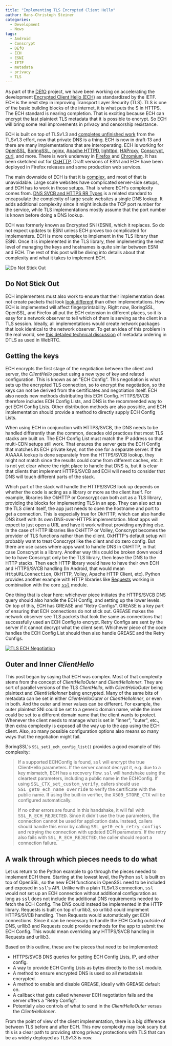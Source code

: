 ```yaml
---
title: "Implementing TLS Encrypted Client Hello"
author: Hans-Christoph Steiner
categories:
  - Development
  - News
tags:
  - Android
  - Conscrypt
  - DEfO
  - ECH
  - ESNI
  - IETF
  - metadata
  - privacy
  - TLS
---
```


As part of the [DEfO](https://defo.ie/) project, we have been working on
accelerating the development [Encrypted Client Hello
(ECH)](https://www.ietf.org/archive/id/draft-ietf-tls-esni-13.html) as
standardized by the IETF.  ECH is the next step in improving Transport Layer
Security (TLS).  TLS is one of the basic building blocks of the internet, it is
what puts the S in HTTPS.  The ECH standard is nearing completion.  That is
exciting because ECH can encrypt the last plaintext TLS metadata that it is
possible to encrypt.  So ECH will bring some real improvements in privacy and
censorship resistance.

ECH is built on top of TLSv1.3 and [completes unfinished
work](https://blog.cloudflare.com/handshake-encryption-endgame-an-ech-update/)
from the TLSv1.3 effort, now that private DNS is a thing. ECH is now in draft-13
and there are many implementations that are interoperating. ECH is working for
[OpenSSL], [BoringSSL], [nginx], [Apache HTTPD][apache], [lighttpd],
[HAProxy], [Conscrypt], [curl], and more. There is work underway in [Firefox]
and [Chromium]. It has been sketched out for [OkHTTP]. Draft versions of ESNI
and ECH have been deployed in Firefox releases and some production web services.

The main downside of ECH is that it is
[complex](https://defo.ie/report.html#issuesarising), and most of that is
unavoidable.  Large scale websites have complicated server-side setups, and ECH
has to work in those setups.  That is where ECH's complexity comes from.  [DNS
SVCB and HTTPS RR
Types](https://www.ietf.org/archive/id/draft-ietf-dnsop-svcb-https-07.html) is a
related standard to encapsulate the complexity of large scale websites a single
DNS lookup.  It adds additional complexity since it might include the TCP port
number for the service, while TLS implementations mostly assume that the port
number is known before doing a DNS lookup.

ECH was formerly known as Encrypted SNI (ESNI), which it replaces.  So do not
expect updates to ESNI unless ECH proves too complicated for implementers. ECH
is more complex to implement in the TLS library than ESNI.  Once it is
implemented in the TLS library, then implementing the next level of managing the
keys and hostnames is quite similar between ESNI and ECH.  The rest of this post
will be diving into details about that complexity and what it takes to implement
ECH.


![Do Not Stick Out](do-not-stick-out.jpg)

## Do Not Stick Out

ECH implementers must also work to ensure that their implementation does not
create packets that look [look
different](https://www.ietf.org/archive/id/draft-ietf-tls-esni-13.html#name-do-not-stick-out)
than other implementations.  How ECH is implemented will affect
fingerprintability.  Right now, BoringSSL, OpenSSL, and Firefox all put the ECH
extension in different places, so it is easy for a network observer to tell
which of them is serving as the client in a TLS session.  Ideally, all
implementations would create network packages that look identical to the network
observer.  To get an idea of this problem in the real world, see [this detailed
technical
discussion](https://gitlab.torproject.org/tpo/anti-censorship/pluggable-transports/snowflake/-/issues/40014)
of metadata ordering in DTLS as used in WebRTC.


## Getting the keys

ECH encrypts the first stage of the negotiation between the client and server,
the _ClientHello_ packet using a new type of key and related configuration.
This is known as an "ECH Config".  This negotiation is what sets up the
encrypted TLS connection, so to encrypt the negotiation, so the keys can not be
derived from the certificates and negotiation itself.  ECH also needs new
methods distributing this ECH Config.  HTTPS/SVCB therefore includes ECH Config Lists,
and DNS is the recommended way to get ECH Config Lists.  Other distribution
methods are also possible, and ECH implementation should provide a method to
directly supply ECH Config Lists.

When using ECH in conjunction with HTTPS/SVCB, the DNS needs to be handled differently
than the common, decades old practices that most TLS stacks are built on.  The
ECH Config List must match the IP address so that multi-CDN setups still work.
That ensures the server gets the ECH Config that matches its ECH private keys,
not the one for a separate server.  If the A/AAAA lookup is done separately from
the HTTPS/SVCB lookup, they might not match since the results could come from
different caches, etc.  It is not yet clear where the right place to handle that
DNS is, but it is clear that clients that implement HTTPS/SVCB and ECH will need to
consider that DNS will touch different parts of the stack.

Which part of the stack will handle the HTTPS/SVCB look up depends on whether
the code is acting as a library or more as the client itself.  For example,
libraries like OkHTTP or Conscrypt can both act as a TLS library, providing the
blocks for implementing TLS in an app.  They can also act as the TLS client
itself, the app just needs to open the hostname and port to get a connection.
This is especially true for OkHTTP, which can also handle DNS itself with its
own DNS-over-HTTPS implementation.  Most apps will expect to just open a URL and
have it work without providing anything else.  In the case of HTTP libraries
like OkHTTP or Volley, Conscrypt becomes the provider of TLS functions rather
than the client.  OkHTTP's default setup will probably want to treat Conscrypt
like the client and do zero config.  But there are use cases where apps want to
handle DNS in OkHTTP, in that case Conscrypt is a library.  Another way this
could be broken down would be to have Conscrypt only be the TLS library, then
leave the DNS to the HTTP stacks.  Then each HTTP library would have to have
their own ECH and HTTPS/SVCB handling (In Android, that would mean
<tt>HttpURLConnection</tt>, OkHTTP, Volley, Apache HTTP Client, etc).  Python
provides another example with HTTP libraries like [Requests] working in
combination with the core [<tt>ssl</tt>][python-ssl] module.

One thing that is clear here: whichever piece initiates the HTTPS/SVCB DNS query
should also handle the ECH Config, and setting up the lower levels.  On top of
this, ECH has GREASE and "Retry Configs".  GREASE is a key part of ensuring that
ECH connections do not stick out.  GREASE makes the network observer see TLS
packets that look the same as connections that successfully used an ECH Config
to encrypt.  Retry Configs are sent by the server if it cannot decrypt what the
client sent.  Whichever piece of the code handles the ECH Config List should
then also handle GREASE and the Retry Configs.



[![TLS ECH Negotiation](tls-ech-negotiation.png)](https://blog.cloudflare.com/encrypted-client-hello/)

## Outer and Inner _ClientHello_

This post began by saying that ECH was complex.  Most of that complexity stems
from the concept of _ClientHelloOuter_ and _ClientHelloInner_.  They are sort of
parallel versions of the TLS _ClientHello_, with _ClientHelloOuter_ being
plaintext and _ClientHelloInner_ being encrypted.  Many of the same bits of
metadata can be set in either _ClientHelloOuter_ or _ClientHelloInner_, or even
in both.  And the outer and inner values can be different.  For example, the
outer plaintext SNI could be set to a generic domain name, while the inner could
be set to a different domain name that the client wants to protect.  Whenever
the client needs to manage what is set in "inner", "outer", etc., then extra
complexity is exposed all the way up to the app using the ECH client.  Also, so
many possible configuration options also means so many ways that the negotiation
might fail.

BoringSSL's `SSL_set1_ech_config_list()` provides a good example of this complexity:

> If a supported ECHConfig is found, <tt>ssl</tt> will encrypt the true
> ClientHello parameters. If the server cannot decrypt it, e.g. due to a key
> mismatch, ECH has a recovery flow. <tt>ssl</tt> will handshake using the
> cleartext parameters, including a public name in the ECHConfig. If using
> <tt>SSL_CTX_set_custom_verify</tt>, callers should use
> <tt>SSL_get0_ech_name_override</tt> to verify the certificate with the public
> name. If using the built-in verifier, the <tt>X509_STORE_CTX</tt> will be
> configured automatically.
>
> If no other errors are found in this handshake, it will fail with
> <tt>SSL_R_ECH_REJECTED</tt>. Since it didn't use the true parameters, the
> connection cannot be used for application data. Instead, callers should handle
> this error by calling <tt>SSL_get0_ech_retry_configs</tt> and retrying the
> connection with updated ECH parameters. If the retry also fails with
> <tt>SSL_R_ECH_REJECTED</tt>, the caller should report a connection failure.



## A walk through which pieces needs to do what

Let us return to the Python example to go through the pieces needed to implement
ECH there.  Starting at the lowest level, the Python <tt>ssl</tt> is built on
top of OpenSSL, so the new ECH functions in OpenSSL need to be included and
exposed in <tt>ssl</tt>'s API.  Unlike with a plain TLSv1.3 connection,
<tt>ssl</tt> would not set up an ECH connection without additional configuration
as long as <tt>ssl</tt> does not include the additional DNS requirements needed
to fetch the ECH Config.  The DNS could instead be implemented in the HTTP
library.  Requests is built on top of urllib3, so urllib3 could implement
HTTPS/SVCB handling.  Then Requests would automatically get ECH connections.
Since it can be necessary to handle the ECH Config outside of DNS, urllib3 and
Requests could provide methods for the app to submit the ECH Config.  This would
mean overriding any HTTPS/SVCB handling in Requests and urllib3.

Based on this outline, these are the pieces that need to be implemented:

* HTTPS/SVCB DNS queries for getting ECH Config Lists, IP, and other config.
* A way to provide ECH Config Lists as bytes directly to the <tt>ssl</tt> module.
* A method to ensure encrypted DNS is used so all metadata is encrypted.
* A method to enable and disable GREASE, ideally with GREASE default on.
* A callback that gets called whenever ECH negotiation fails and the server
  offers a "Retry Config".
* Potentially also controls of what to send in the _ClientHelloOuter_ versus the
  _ClientHelloInner_.

From the point of view of the client implementation, there is a big difference
between TLS before and after ECH.  This new complexity may look scary but this
is a clear path to providing strong privacy protections with TLS that can be as
widely deployed as TLSv1.3 is now.


[apache]: https://github.com/sftcd/httpd
[BoringSSL]: https://bugs.chromium.org/p/boringssl/issues/detail?id=275
[Chromium]: https://bugs.chromium.org/p/chromium/issues/detail?id=1091403
[conscrypt-issue]: https://github.com/google/conscrypt/issues/730#issuecomment-970234409
[Conscrypt]: https://github.com/guardianproject/conscrypt/tree/2.6.alpha1638179154.job1828169525
[curl]: https://github.com/niallor/curl
[Firefox]: https://bugzilla.mozilla.org/show_bug.cgi?id=1725938
[HAProxy]: https://github.com/sftcd/haproxy/commits/ECH-experimental
[lighttpd]: https://github.com/sftcd/lighttpd1.4
[nginx]: https://github.com/sftcd/nginx
[okhttp]: https://github.com/square/okhttp/issues/6539
[openssl-issue]: https://github.com/openssl/openssl/issues/7482
[OpenSSL]: https://github.com/sftcd/openssl
[python-ssl]: https://bugs.python.org/issue45567
[Requests]: https://github.com/psf/requests/issues/5972
